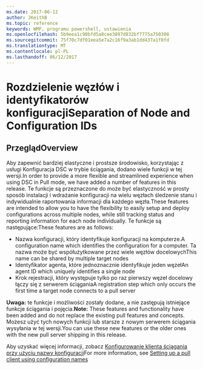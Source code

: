 ```yaml
---
ms.date: 2017-06-12
author: JKeithB
ms.topic: reference
keywords: WMF, programu powershell, ustawienia
ms.openlocfilehash: 5b9eea1c90bfd5a8cee3897d832bf7775a750308
ms.sourcegitcommit: 75f70c7df01eea5e7a2c16f9a3ab1dd437a1f8fd
ms.translationtype: MT
ms.contentlocale: pl-PL
ms.lasthandoff: 06/12/2017
---
```

# <a name="separation-of-node-and-configuration-ids"></a><span data-ttu-id="3b4ae-102">Rozdzielenie węzłów i identyfikatorów konfiguracji</span><span class="sxs-lookup"><span data-stu-id="3b4ae-102">Separation of Node and Configuration IDs</span></span>

## <a name="overview"></a><span data-ttu-id="3b4ae-103">Przegląd</span><span class="sxs-lookup"><span data-stu-id="3b4ae-103">Overview</span></span>

<span data-ttu-id="3b4ae-104">Aby zapewnić bardziej elastyczne i prostsze środowisko, korzystając z usługi Konfiguracja DSC w trybie ściągania, dodano wiele funkcji w tej wersji.</span><span class="sxs-lookup"><span data-stu-id="3b4ae-104">In order to provide a more flexible and streamlined experience when using DSC in Pull mode, we have added a number of features in this release.</span></span> <span data-ttu-id="3b4ae-105">Te funkcje są przeznaczone do może być elastyczność w prosty sposób instalacji i wdrażanie konfiguracji na wielu węzłach śledzenie stanu i indywidualnie raportowania informacji dla każdego węzła.</span><span class="sxs-lookup"><span data-stu-id="3b4ae-105">These features are intended to allow you to have the flexibility to easily setup and deploy configurations across multiple nodes, while still tracking status and reporting information for each node individually.</span></span> <span data-ttu-id="3b4ae-106">Te funkcje są następujące:</span><span class="sxs-lookup"><span data-stu-id="3b4ae-106">These features are as follows:</span></span>

* <span data-ttu-id="3b4ae-107">Nazwa konfiguracji, który identyfikuje konfiguracji na komputerze.</span><span class="sxs-lookup"><span data-stu-id="3b4ae-107">A configuration name which identifies the configuration for a computer.</span></span> <span data-ttu-id="3b4ae-108">Ta nazwa może być współużytkowane przez wiele węzłów docelowych</span><span class="sxs-lookup"><span data-stu-id="3b4ae-108">This name can be shared by multiple target nodes</span></span> 
* <span data-ttu-id="3b4ae-109">Identyfikator agenta, które jednoznacznie identyfikuje jeden węzeł</span><span class="sxs-lookup"><span data-stu-id="3b4ae-109">An agent ID which uniquely identifies a single node</span></span>
* <span data-ttu-id="3b4ae-110">Krok rejestracji, który występuje tylko po raz pierwszy węzeł docelowy łączy się z serwerem ściągania</span><span class="sxs-lookup"><span data-stu-id="3b4ae-110">A registration step which only occurs the first time a target node connects to a pull server</span></span>

<span data-ttu-id="3b4ae-111">**Uwaga:** te funkcje i możliwości zostały dodane, a nie zastępują istniejące funkcje ściągania i pojęcia.</span><span class="sxs-lookup"><span data-stu-id="3b4ae-111">**Note:** These features and functionality have been added and do not replace the existing pull features and concepts.</span></span> <span data-ttu-id="3b4ae-112">Możesz użyć tych nowych funkcji lub starsze z nowym serwerem ściągania wysyłania w tej wersji.</span><span class="sxs-lookup"><span data-stu-id="3b4ae-112">You can use these new features or the older ones with the new pull server shipping in this release.</span></span>

<span data-ttu-id="3b4ae-113">Aby uzyskać więcej informacji, zobacz [Konfigurowanie klienta ściągania przy użyciu nazwy konfiguracji](https://msdn.microsoft.com/powershell/dsc/pullclientconfignames)</span><span class="sxs-lookup"><span data-stu-id="3b4ae-113">For more information, see [Setting up a pull client using configuration names](https://msdn.microsoft.com/powershell/dsc/pullclientconfignames)</span></span>

